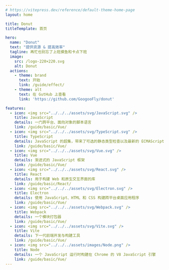 ```yaml
---
# https://vitepress.dev/reference/default-theme-home-page
layout: home

title: Donut
titleTemplate: 首页

hero:
  name: "Donut"
  text: "提供资源 & 提高效率"
  tagline: 再忙也别忘了上班摸鱼和卡点下班
  image:
    src: /logo-220×220.svg
    alt: Donut
  actions:
    - theme: brand
      text: 开始
      link: /guide/effect/
    - theme: alt
      text: 在 GutHub 上查看
      link: 'https://github.com/GoogooFly/donut'

features:
  - icon: <img src="../../../assets/svg/JavaScript.svg" />
    title: JavaScript
    details: 一门跨平台、面向对象的脚本语言
    link: /guide/basic/Vue/
  - icon: <img src="../../../assets/svg/TypeScript.svg" />
    title: TypeScript
    details: JavaScript 的超集，带来了可选的静态类型检查以及最新的 ECMAScript 特性
    link: /guide/basic/Vue/
  - icon: <img src="../../../assets/svg/Vue.svg" />
    title: Vue
    details: 渐进式的 JavaScript 框架
    link: /guide/basic/Vue/
  - icon: <img src="../../../assets/svg/React.svg" />
    title: React
    details: 用于构建 Web 和原生交互界面的库
    link: /guide/basic/React/
  - icon: <img src="../../../assets/svg/Electron.svg" />
    title: Electron
    details: 使用 JavaScript、HTML 和 CSS 构建跨平台桌面应用程序
    link: /guide/basic/Vue/
  - icon: <img src="../../../assets/svg/Webpack.svg" />
    title: Webpack
    details: 一个模块打包器
    link: /guide/basic/Vue/
  - icon: <img src="../../../assets/svg/Vite.svg" />
    title: Vite
    details: 下一代前端开发与构建工具
    link: /guide/basic/Vue/
  - icon: <img src="../../../assets/images/Node.png" />
    title: Node
    details: 一个 JavaScript 运行时构建在 Chrome 的 V8 JavaScript 引擎
    link: /guide/basic/Vue/
---
```


